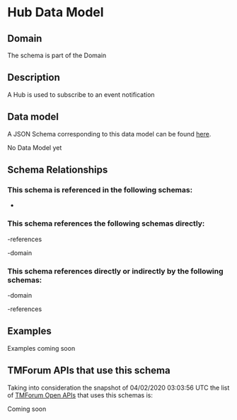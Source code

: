 # Hub Data Model

## Domain

The  schema is part of the  Domain

## Description

A Hub is used to subscribe to an event notification

## Data model

A JSON Schema corresponding to this data model can be found
[here](https://github.com/tmforum-rand/schemas/blob/candidates/Common/Hub.schema.json).

No Data Model yet

## Schema Relationships

### This schema is referenced in the following schemas:

-

### This schema references the following schemas directly:

-references

-domain

### This schema references directly or indirectly by the following schemas:

-domain

-references



## Examples

Examples coming soon

## TMForum APIs that use this schema

Taking into consideration the snapshot of 04/02/2020 03:03:56 UTC the list of [TMForum Open APIs](https://www.tmforum.org/open-apis/) that uses this schemas is:

Coming soon